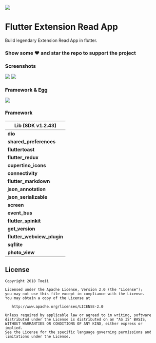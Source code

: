 ![](https://github.com/toeii/FlutterExampleApp_ExtensionRead/blob/master/images/logo_extension_read.png)
# Flutter Extension Read App

Build legendary Extension Read App in flutter.

### Show some :heart: and star the repo to support the project

### Screenshots
<img src="https://github.com/toeii/FlutterExampleApp_ExtensionRead/blob/master/images/app_fotojet_01.jpg" />
<img src="https://github.com/toeii/FlutterExampleApp_ExtensionRead/blob/master/images/app_fotojet_02.jpg" />

### Framework & Egg
<img src="https://github.com/toeii/FlutterExampleApp_ExtensionRead/blob/master/images/flutter_extension_read_egg.jpg" />

### Framework

| Lib (SDK v1.2.43)          |
| -------------------------- |
| **dio**                    |
| **shared_preferences**     |
| **fluttertoast**           |
| **flutter_redux**          |
| **cupertino_icons**        |
| **connectivity**           |
| **flutter_markdown**       |
| **json_annotation**        |
| **json_serializable**      |
| **screen**                 |
| **event_bus**              |
| **flutter_spinkit**        |
| **get_version**            |
| **flutter_webview_plugin** |
| **sqflite**                |
| **photo_view**             |

## License

    Copyright 2018 Toeii

    Licensed under the Apache License, Version 2.0 (the "License");
    you may not use this file except in compliance with the License.
    You may obtain a copy of the License at

       http://www.apache.org/licenses/LICENSE-2.0

    Unless required by applicable law or agreed to in writing, software
    distributed under the License is distributed on an "AS IS" BASIS,
    WITHOUT WARRANTIES OR CONDITIONS OF ANY KIND, either express or implied.
    See the License for the specific language governing permissions and
    limitations under the License.


